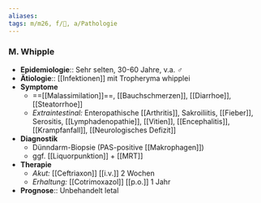 ```yaml
---
aliases: 
tags: m/m26, f/🦠, a/Pathologie
---
```

### M. Whipple
- **Epidemiologie**:: Sehr selten, 30-60 Jahre, v.a. ♂
- **Ätiologie**:: [[Infektionen]] mit Tropheryma whipplei
- **Symptome**
	- ==[[Malassimilation]]==, [[Bauchschmerzen]], [[Diarrhoe]], [[Steatorrhoe]]
	- *Extraintestinal:* Enteropathische [[Arthritis]], Sakroiliitis, [[Fieber]], Serositis, [[Lymphadenopathie]], [[Vitien]], [[Encephalitis]], [[Krampfanfall]], [[Neurologisches Defizit]]
- **Diagnostik**
	- Dünndarm-Biopsie (PAS-positive [[Makrophagen]])
	- ggf. [[Liquorpunktion]] + [[MRT]]
- **Therapie**
	- *Akut:* [[Ceftriaxon]] [[i.v.]] 2 Wochen
	- *Erhaltung:* [[Cotrimoxazol]] [[p.o.]] 1 Jahr
- **Prognose**:: Unbehandelt letal